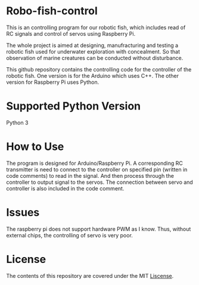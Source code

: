 # Robo-fish-control
This is an controlling program for our robotic fish, which includes read of RC signals and control of servos using Raspberry Pi.

The whole project is aimed at designing, manufracturing and testing a robotic fish used for underwater exploration with concealment. So 
that observation of marine creatures can be conducted without disturbance.

This github repository contains the controlling code for the controller of the robotic fish. One version is for the Arduino which uses C++.
The other version for Raspberry Pi uses Python.

# Supported Python Version
Python 3

# How to Use
The program is designed for Arduino/Raspberry Pi. A corresponding RC transmitter is need to connect to the controller on specified pin (written in code comments) to read in the signal. And then process through the controller to output signal to the servos. The connection between servo and controller is also included in the code comment.

# Issues
The raspberry pi does not support hardware PWM as I know. Thus, without external chips, the controlling of servo is very poor.

# License
The contents of this repository are covered under the MIT [Liscense](./LISCENSE).
